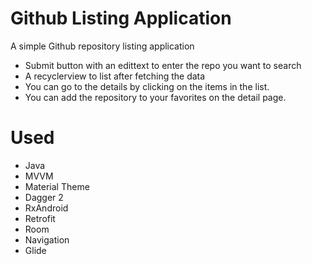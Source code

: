 # Github Listing Application

A simple Github repository listing application

  - Submit button with an edittext to enter the repo you want to search
  - A recyclerview to list after fetching the data
  - You can go to the details by clicking on the items in the list.
  - You can add the repository to your favorites on the detail page.

# Used

  - Java
  - MVVM
  - Material Theme
  - Dagger 2
  - RxAndroid
  - Retrofit
  - Room
  - Navigation
  - Glide
